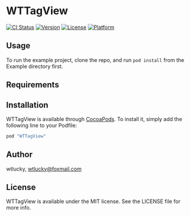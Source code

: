# WTTagView

[![CI Status](http://img.shields.io/travis/wtlucky/WTTagView.svg?style=flat)](https://travis-ci.org/wtlucky/WTTagView)
[![Version](https://img.shields.io/cocoapods/v/WTTagView.svg?style=flat)](http://cocoapods.org/pods/WTTagView)
[![License](https://img.shields.io/cocoapods/l/WTTagView.svg?style=flat)](http://cocoapods.org/pods/WTTagView)
[![Platform](https://img.shields.io/cocoapods/p/WTTagView.svg?style=flat)](http://cocoapods.org/pods/WTTagView)

## Usage

To run the example project, clone the repo, and run `pod install` from the Example directory first.

## Requirements

## Installation

WTTagView is available through [CocoaPods](http://cocoapods.org). To install
it, simply add the following line to your Podfile:

```ruby
pod "WTTagView"
```

## Author

wtlucky, wtlucky@foxmail.com

## License

WTTagView is available under the MIT license. See the LICENSE file for more info.

